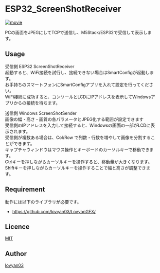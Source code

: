# ESP32_ScreenShotReceiver
  
[![movie](http://img.youtube.com/vi/-bT72JhCF5o/0.jpg)](http://www.youtube.com/watch?v=-bT72JhCF5o "movie")
  
PCの画面をJPEGにしてTCPで送信し、M5Stack/ESP32で受信して表示します。
  
## Usage  
受信側 ESP32 ScreenShotReceiver  
起動すると、WiFi接続を試行し、接続できない場合はSmartConfigが起動します。  
お手持ちのスマートフォンにSmartConfigアプリを入れて設定を行ってください。  
WiFi接続に成功すると、コンソールとLCDにIPアドレスを表示してWindowsアプリからの接続を待ちます。  
  
送信側 Windows ScreenShotSender  
画像の幅・高さ・画質の各パラメータとJPEG化する範囲が設定できます  
受信側のIPアドレスを入力して接続すると、Windowsの画面の一部がLCDに表示されます。  
受信側が複数ある場合は、Col/Row で列数・行数を増やして画像を分割することができます。  
キャプチャウィンドウはマウス操作とキーボードのカーソルキーで移動できます。  
Ctrlキーを押しながらカーソルキーを操作すると、移動量が大きくなります。  
Shiftキーを押しながらカーソルキーを操作することで幅と高さが調整できます。  

## Requirement
動作には以下のライブラリが必要です。  

* https://github.com/lovyan03/LovyanGFX/

## Licence

[MIT](https://github.com/lovyan03/ESP32_ScreenShotReceiver/blob/master/LICENSE)  

## Author

[lovyan03](https://twitter.com/lovyan03)  
